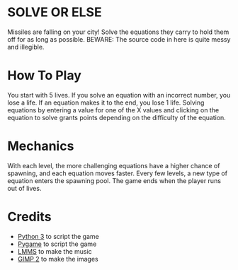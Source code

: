 SOLVE OR ELSE
======
Missiles are falling on your city! Solve the equations they carry to hold them off for as long as possible. BEWARE: The source code in here is quite messy and illegible.

# How To Play
You start with 5 lives. If you solve an equation with an incorrect number, you lose a life. If an equation makes it to the end, you lose 1 life. Solving equations by entering a value for one of the X values and clicking on the equation to solve grants points depending on the difficulty of the equation. 

# Mechanics
With each level, the more challenging equations have a higher chance of spawning, and each equation moves faster. Every few levels, a new type of equation enters the spawning pool. The game ends when the player runs out of lives.

# Credits
 - [Python 3](http://python.org) to script the game
 - [Pygame](http://pygame.org) to script the game
 - [LMMS](http://lmms.io) to make the music
 - [GIMP 2](http://gimp.org) to make the images